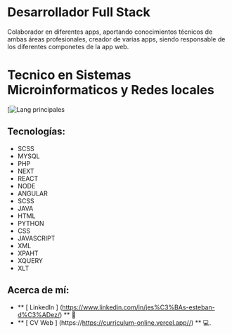 # Desarrollador Full Stack 
Colaborador en diferentes apps, aportando conocimientos técnicos de ambas áreas profesionales, creador de varias apps, siendo responsable de los diferentes componetes de la app web.
# Tecnico en Sistemas Microinformaticos y Redes locales
[![Lang principales](https://github-readme-stats.vercel.app/api/top-langs/?username=jesusestebandiez&theme=tokyonight)
##  Tecnologías:
- SCSS
- MYSQL
- PHP
- NEXT
- REACT
- NODE
- ANGULAR
- SCSS
- JAVA
- HTML
- PYTHON
- CSS
- JAVASCRIPT
- XML
- XPAHT
- XQUERY
- XLT
##  Acerca de mí:
-  ** [ LinkedIn ] (https://www.linkedin.com/in/jes%C3%BAs-esteban-d%C3%ADez/) ** 🏢️
-  ** [ CV Web ] (https://https://curriculum-online.vercel.app//) ** 💻.

